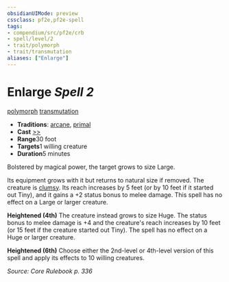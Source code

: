 ```yaml
---
obsidianUIMode: preview
cssclass: pf2e,pf2e-spell
tags:
- compendium/src/pf2e/crb
- spell/level/2
- trait/polymorph
- trait/transmutation
aliases: ["Enlarge"]
---
```

# Enlarge *Spell 2*   
[polymorph](../../Rules/traits/polymorph.md)  [transmutation](../../Rules/traits/transmutation.md)  

- **Traditions**: [arcane](../../Rules/traits/arcane.md), [primal](../../Rules/traits/primal.md)
- **Cast** [>>](../../Rules/core-rulebook/chapter-9-playing-the-game.md#Actions "Two-Action") 
- **Range**30 foot
- **Targets**1 willing creature
- **Duration**5 minutes

Bolstered by magical power, the target grows to size Large.

Its equipment grows with it but returns to natural size if removed. The creature is [clumsy](../../Rules/conditions.md#Clumsy). Its reach increases by 5 feet (or by 10 feet if it started out Tiny), and it gains a +2 status bonus to melee damage. This spell has no effect on a Large or larger creature.

**Heightened (4th)** The creature instead grows to size Huge. The status bonus to melee damage is +4 and the creature's reach increases by 10 feet (or 15 feet if the creature started out Tiny). The spell has no effect on a Huge or larger creature.

**Heightened (6th)** Choose either the 2nd-level or 4th-level version of this spell and apply its effects to 10 willing creatures.

*Source: Core Rulebook p. 336*